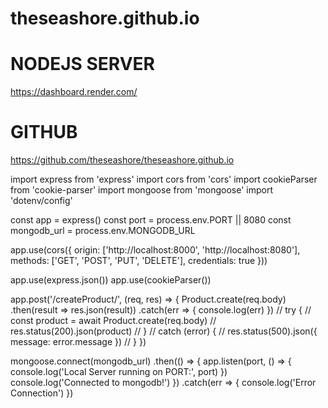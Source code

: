 # theseashore.github.io

# NODEJS SERVER
https://dashboard.render.com/

# GITHUB
https://github.com/theseashore/theseashore.github.io



import express from 'express'
import cors from 'cors'
import cookieParser from 'cookie-parser'
import mongoose from 'mongoose'
import 'dotenv/config'

const app = express()
const port = process.env.PORT || 8080
const mongodb_url = process.env.MONGODB_URL

app.use(cors({
  origin: ['http://localhost:8000', 'http://localhost:8080'],
  methods: ['GET', 'POST', 'PUT', 'DELETE'],
  credentials: true
}))

app.use(express.json())
app.use(cookieParser())

app.post('/createProduct/', (req, res) => {
  Product.create(req.body)
    .then(result => res.json(result))
    .catch(err => { console.log(err) })
  // try {
  //   const product = await Product.create(req.body)
  //   res.status(200).json(product)
  // }
  // catch (error) {
  //   res.status(500).json({ message: error.message })
  // }
})

mongoose.connect(mongodb_url)
  .then(() => {
    app.listen(port, () => { console.log('Local Server running on PORT:', port) })
    console.log('Connected to mongodb!')
  })
  .catch(err => { console.log('Error Connection') })
